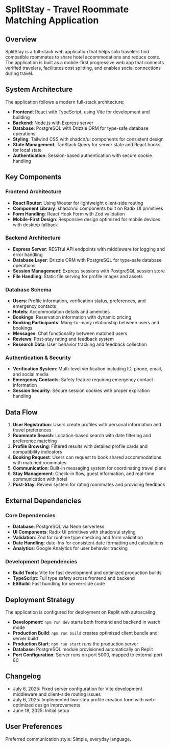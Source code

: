 # SplitStay - Travel Roommate Matching Application

## Overview

SplitStay is a full-stack web application that helps solo travelers find compatible roommates to share hotel accommodations and reduce costs. The application is built as a mobile-first progressive web app that connects verified travelers, facilitates cost splitting, and enables social connections during travel.

## System Architecture

The application follows a modern full-stack architecture:

- **Frontend**: React with TypeScript, using Vite for development and building
- **Backend**: Node.js with Express server
- **Database**: PostgreSQL with Drizzle ORM for type-safe database operations
- **Styling**: Tailwind CSS with shadcn/ui components for consistent design
- **State Management**: TanStack Query for server state and React hooks for local state
- **Authentication**: Session-based authentication with secure cookie handling

## Key Components

### Frontend Architecture
- **React Router**: Using Wouter for lightweight client-side routing
- **Component Library**: shadcn/ui components built on Radix UI primitives
- **Form Handling**: React Hook Form with Zod validation
- **Mobile-First Design**: Responsive design optimized for mobile devices with desktop fallback

### Backend Architecture
- **Express Server**: RESTful API endpoints with middleware for logging and error handling
- **Database Layer**: Drizzle ORM with PostgreSQL for type-safe database operations
- **Session Management**: Express sessions with PostgreSQL session store
- **File Handling**: Static file serving for profile images and assets

### Database Schema
- **Users**: Profile information, verification status, preferences, and emergency contacts
- **Hotels**: Accommodation details and amenities
- **Bookings**: Reservation information with dynamic pricing
- **Booking Participants**: Many-to-many relationship between users and bookings
- **Messages**: Chat functionality between matched users
- **Reviews**: Post-stay rating and feedback system
- **Research Data**: User behavior tracking and feedback collection

### Authentication & Security
- **Verification System**: Multi-level verification including ID, phone, email, and social media
- **Emergency Contacts**: Safety feature requiring emergency contact information
- **Session Security**: Secure session cookies with proper expiration handling

## Data Flow

1. **User Registration**: Users create profiles with personal information and travel preferences
2. **Roommate Search**: Location-based search with date filtering and preference matching
3. **Profile Browsing**: Filtered results with detailed profile cards and compatibility indicators
4. **Booking Request**: Users can request to book shared accommodations with matched roommates
5. **Communication**: Built-in messaging system for coordinating travel plans
6. **Stay Management**: Check-in flow, guest information, and real-time communication with hotel
7. **Post-Stay**: Review system for rating roommates and providing feedback

## External Dependencies

### Core Dependencies
- **Database**: PostgreSQL via Neon serverless
- **UI Components**: Radix UI primitives with shadcn/ui styling
- **Validation**: Zod for runtime type checking and form validation
- **Date Handling**: date-fns for consistent date formatting and calculations
- **Analytics**: Google Analytics for user behavior tracking

### Development Dependencies
- **Build Tools**: Vite for fast development and optimized production builds
- **TypeScript**: Full type safety across frontend and backend
- **ESBuild**: Fast bundling for server-side code

## Deployment Strategy

The application is configured for deployment on Replit with autoscaling:

- **Development**: `npm run dev` starts both frontend and backend in watch mode
- **Production Build**: `npm run build` creates optimized client bundle and server build
- **Production Start**: `npm run start` runs the production server
- **Database**: PostgreSQL module provisioned automatically on Replit
- **Port Configuration**: Server runs on port 5000, mapped to external port 80

## Changelog

- July 6, 2025: Fixed server configuration for Vite development middleware and client-side routing issues
- July 6, 2025: Implemented two-step profile creation form with web-optimized design improvements
- June 18, 2025: Initial setup

## User Preferences

Preferred communication style: Simple, everyday language.
